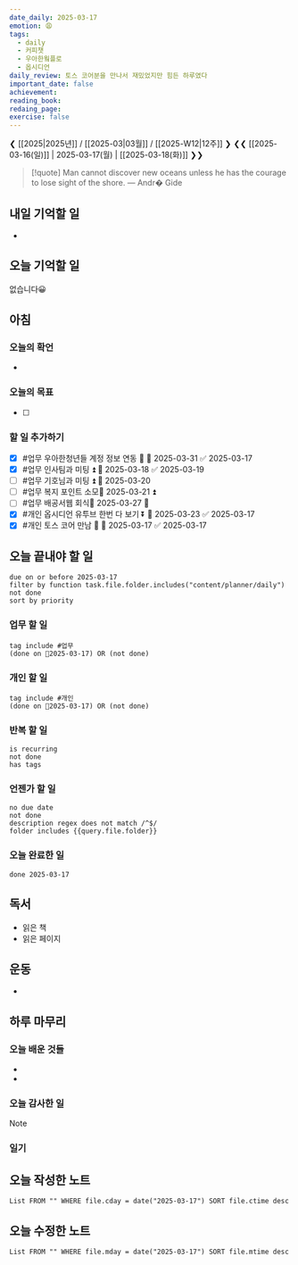 ```yaml
---
date_daily: 2025-03-17
emotion: 😩
tags:
  - daily
  - 커피챗
  - 우아한웤플로
  - 옵시디언
daily_review: 토스 코어분을 만나서 재밌었지만 힘든 하루였다
important_date: false
achievement: 
reading_book: 
redaing_page: 
exercise: false
---
```


❮ [[2025|2025년]] / [[2025-03|03월]] / [[2025-W12|12주]] ❯
❮❮ [[2025-03-16(일)]] | 2025-03-17(월) | [[2025-03-18(화)]] ❯❯

> [!quote] Man cannot discover new oceans unless he has the courage to lose sight of the shore.
> — Andr� Gide

## 내일 기억할 일
- 
## 오늘 기억할 일
  없습니다😀

## 아침
### 오늘의 확언
- 
### 오늘의 목표
- [ ] 

### 할 일 추가하기
- [x] #업무 우아한청년들 계정 정보 연동 🔼 📅 2025-03-31 ✅ 2025-03-17
- [x] #업무 인사팀과 미팅 ⏫ 📅 2025-03-18 ✅ 2025-03-19
- [ ] #업무 기호님과 미팅 ⏫ 📅 2025-03-20
- [ ] #업무 복지 포인트 소모📅 2025-03-21 ⏫  
- [ ] #업무 배공서웹 회식📅 2025-03-27 🔼 
- [x] #개인 옵시디언 유투브 한번 다 보기 ⏬ 📅 2025-03-23 ✅ 2025-03-17
- [x] #개인 토스 코어 만남 🔺 📅 2025-03-17 ✅ 2025-03-17

## 오늘 끝내야 할 일
```tasks
due on or before 2025-03-17
filter by function task.file.folder.includes("content/planner/daily")
not done
sort by priority
```
### 업무 할 일
```tasks
tag include #업무
(done on 2025-03-17) OR (not done)
```
### 개인 할 일
```tasks
tag include #개인 
(done on 2025-03-17) OR (not done)
```

### 반복 할 일
```tasks
is recurring
not done
has tags
```

### 언젠가 할 일
```tasks
no due date
not done
description regex does not match /^$/
folder includes {{query.file.folder}}
```

### 오늘 완료한 일
```tasks
done 2025-03-17
```

## 독서
- 읽은 책
- 읽은 페이지

## 운동
- 

## 하루 마무리
### 오늘 배운 것들
- 
- 
### 오늘 감사한 일
>[!note]
>
### 일기

## 오늘 작성한 노트
```dataview
List FROM "" WHERE file.cday = date("2025-03-17") SORT file.ctime desc

```

## 오늘 수정한 노트
```dataview
List FROM "" WHERE file.mday = date("2025-03-17") SORT file.mtime desc


```